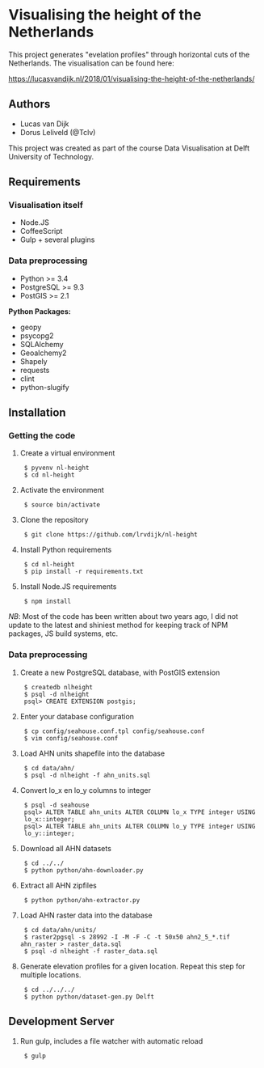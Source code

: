 Visualising the height of the Netherlands
=========================================

This project generates "evelation profiles" through horizontal cuts of the 
Netherlands. The visualisation can be found here:

https://lucasvandijk.nl/2018/01/visualising-the-height-of-the-netherlands/

Authors
-------

* Lucas van Dijk
* Dorus Leliveld (@Tclv)

This project was created as part of the course Data Visualisation at Delft 
University of Technology.

Requirements
-------------

### Visualisation itself

* Node.JS
* CoffeeScript
* Gulp + several plugins

### Data preprocessing

* Python >= 3.4
* PostgreSQL >= 9.3
* PostGIS >= 2.1

**Python Packages:**

* geopy
* psycopg2
* SQLAlchemy
* Geoalchemy2
* Shapely
* requests
* clint
* python-slugify


Installation
------------

### Getting the code

1. Create a virtual environment

        $ pyvenv nl-height
        $ cd nl-height

2. Activate the environment

        $ source bin/activate

3. Clone the repository

        $ git clone https://github.com/lrvdijk/nl-height

4. Install Python requirements

        $ cd nl-height
        $ pip install -r requirements.txt

5. Install Node.JS requirements

        $ npm install

*NB*: Most of the code has been written about two years ago, I did not update 
to the latest and shiniest method for keeping track of NPM packages, JS build 
systems, etc.

### Data preprocessing

1. Create a new PostgreSQL database, with PostGIS extension

        $ createdb nlheight
        $ psql -d nlheight
        psql> CREATE EXTENSION postgis;

2. Enter your database configuration

        $ cp config/seahouse.conf.tpl config/seahouse.conf
        $ vim config/seahouse.conf

2. Load AHN units shapefile into the database

        $ cd data/ahn/
        $ psql -d nlheight -f ahn_units.sql

3. Convert lo_x en lo_y columns to integer

        $ psql -d seahouse
        psql> ALTER TABLE ahn_units ALTER COLUMN lo_x TYPE integer USING
        lo_x::integer;
        psql> ALTER TABLE ahn_units ALTER COLUMN lo_y TYPE integer USING
        lo_y::integer;

4. Download all AHN datasets

        $ cd ../../
        $ python python/ahn-downloader.py

5. Extract all AHN zipfiles

        $ python python/ahn-extractor.py

6. Load AHN raster data into the database

        $ cd data/ahn/units/
        $ raster2pgsql -s 28992 -I -M -F -C -t 50x50 ahn2_5_*.tif ahn_raster > raster_data.sql
        $ psql -d nlheight -f raster_data.sql

7. Generate elevation profiles for a given location. Repeat this step for 
   multiple locations.

        $ cd ../../../
        $ python python/dataset-gen.py Delft


Development Server
------------------

1. Run gulp, includes a file watcher with automatic reload

        $ gulp
